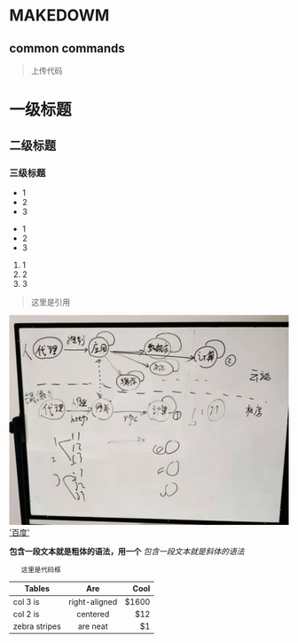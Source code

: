 # MAKEDOWM
## common commands
> 上传代码  
# 一级标题

## 二级标题

### 三级标题

* 1
* 2
* 3

- 1
- 2
- 3
1. 1
2. 2
3. 3
> 这里是引用

!['图片'](https://github.com/Liuxiang0358/experience/blob/master/images/123.jpg.jpg)
['百度'](https://baidu.com)

**包含一段文本就是粗体的语法，用一个** 
*包含一段文本就是斜体的语法*
       
       这里是代码框
       

| Tables        | Are           | Cool  |
| ------------- |:-------------:| -----:|
| col 3 is      | right-aligned | $1600 |
| col 2 is      | centered      |   $12 |
| zebra stripes | are neat      |    $1 |
